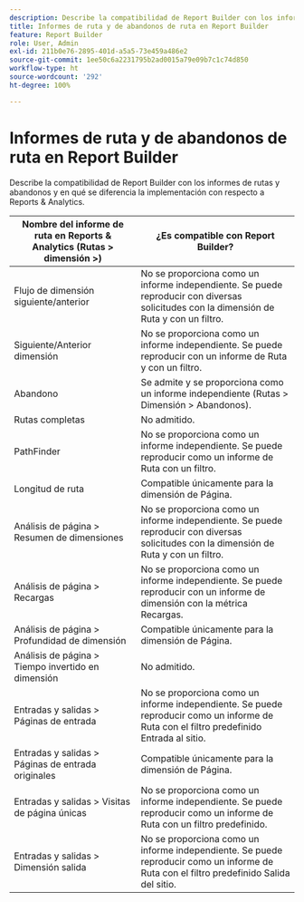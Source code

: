 ```yaml
---
description: Describe la compatibilidad de Report Builder con los informes de rutas y abandonos y en qué se diferencia la implementación con respecto a Reports & Analytics.
title: Informes de ruta y de abandonos de ruta en Report Builder
feature: Report Builder
role: User, Admin
exl-id: 211b0e76-2895-401d-a5a5-73e459a486e2
source-git-commit: 1ee50c6a2231795b2ad0015a79e09b7c1c74d850
workflow-type: ht
source-wordcount: '292'
ht-degree: 100%

---
```


# Informes de ruta y de abandonos de ruta en Report Builder

Describe la compatibilidad de Report Builder con los informes de rutas y abandonos y en qué se diferencia la implementación con respecto a Reports &amp; Analytics.

| Nombre del informe de ruta en Reports &amp; Analytics (Rutas > dimensión >) | ¿Es compatible con Report Builder? |
|--- |--- |
| Flujo de dimensión siguiente/anterior | No se proporciona como un informe independiente. Se puede reproducir con diversas solicitudes con la dimensión de Ruta y con un filtro. |
| Siguiente/Anterior  dimensión | No se proporciona como un informe independiente. Se puede reproducir con un informe de Ruta y con un filtro. |
| Abandono | Se admite y se proporciona como un informe independiente (Rutas > Dimensión > Abandonos). |
| Rutas completas | No admitido. |
| PathFinder | No se proporciona como un informe independiente. Se puede reproducir como un informe de Ruta con un filtro. |
| Longitud de ruta | Compatible únicamente para la dimensión de Página. |
| Análisis de página > Resumen de dimensiones | No se proporciona como un informe independiente. Se puede reproducir con diversas solicitudes con la dimensión de Ruta y con un filtro. |
| Análisis de página > Recargas | No se proporciona como un informe independiente. Se puede reproducir con un informe de dimensión con la métrica Recargas. |
| Análisis de página > Profundidad de dimensión | Compatible únicamente para la dimensión de Página. |
| Análisis de página > Tiempo invertido en dimensión | No admitido. |
| Entradas y salidas > Páginas de entrada | No se proporciona como un informe independiente. Se puede reproducir como un informe de Ruta con el filtro predefinido Entrada al sitio. |
| Entradas y salidas > Páginas de entrada originales | Compatible únicamente para la dimensión de Página. |
| Entradas y salidas > Visitas de página únicas | No se proporciona como un informe independiente. Se puede reproducir como un informe de Ruta con un filtro predefinido. |
| Entradas y salidas > Dimensión salida | No se proporciona como un informe independiente. Se puede reproducir como un informe de Ruta con el filtro predefinido Salida del sitio. |
